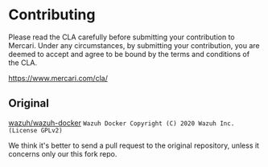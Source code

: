 # Contributing

Please read the CLA carefully before submitting your contribution to Mercari.
Under any circumstances, by submitting your contribution, you are deemed to accept and agree to be bound by the terms and conditions of the CLA.

https://www.mercari.com/cla/


## Original

[wazuh/wazuh-docker](https://github.com/wazuh/wazuh-docker)
`Wazuh Docker Copyright (C) 2020 Wazuh Inc. (License GPLv2)`

We think it's better to send a pull request to the original repository, unless it concerns only our this fork repo.
